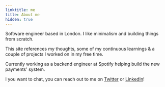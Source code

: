 ```yaml
---
linktitle: me
title: About me
hidden: true
---
```

Software engineer based in London. I like minimalism and building things from scratch.

This site references my thoughts, some of my continuous learnings & a couple of projects I worked on in my free time.

Currently working as a backend engineer at Spotify helping build the new payments' system.

I you want to chat, you can reach out to me on [Twitter](https://twitter.com/salwa_fathallah) or [LinkedIn](https://www.linkedin.com/in/salwa-fathallah-74a07232/)!
